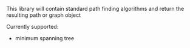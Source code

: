 This library will contain standard path finding algorithms and return the resulting path or graph object

Currently supported:
- minimum spanning tree


